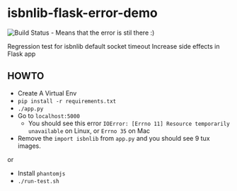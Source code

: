 # isbnlib-flask-error-demo
![Build Status](https://api.travis-ci.org/mihaibivol/isbnlib-flask-error-demo.svg) - Means that the error is stil there :)

Regression test for isbnlib default socket timeout Increase side effects in Flask app


## HOWTO
* Create A Virtual Env
* `pip install -r requirements.txt`
* `./app.py`
* Go to `localhost:5000`
  * You should see this error `IOError: [Errno 11] Resource temporarily unavailable` on Linux, or `Errno 35` on Mac
* Remove the `import isbnlib` from `app.py` and you should see 9 tux images.

or

* Install `phantomjs`
* `./run-test.sh`
